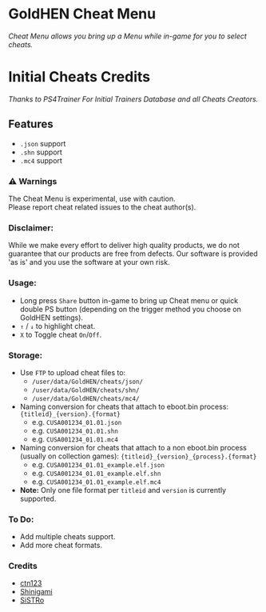 # GoldHEN Cheat Menu
_Cheat Menu allows you bring up a Menu while in-game for you to select cheats._

# Initial Cheats Credits
_Thanks to PS4Trainer For Initial Trainers Database and all Cheats Creators._

## Features
- `.json` support
- `.shn` support
- `.mc4` support

### :warning: Warnings
The Cheat Menu is experimental, use with caution.  
Please report cheat related issues to the cheat author(s).

### Disclaimer:
While we make every effort to deliver high quality products, we do not guarantee that our products are free from defects. Our software is provided 'as is' and you use the software at your own risk.

### Usage:
- Long press `Share` button in-game to bring up Cheat menu or quick double PS button (depending on the trigger method you choose on GoldHEN settings).
- `↑` / `↓` to highlight cheat.
- `X` to Toggle cheat `On`/`Off`.

### Storage:
- Use `FTP` to upload cheat files to:
  - `/user/data/GoldHEN/cheats/json/`
  - `/user/data/GoldHEN/cheats/shn/`
  - `/user/data/GoldHEN/cheats/mc4/`
- Naming conversion for cheats that attach to eboot.bin process: `{titleid}_{version}.{format}`
  - e.g. `CUSA001234_01.01.json`
  - e.g. `CUSA001234_01.01.shn`
  - e.g. `CUSA001234_01.01.mc4`
- Naming conversion for cheats that attach to a non eboot.bin process (usually on collection games): `{titleid}_{version}_{process}.{format}`
  - e.g. `CUSA001234_01.01_example.elf.json`
  - e.g. `CUSA001234_01.01_example.elf.shn`
  - e.g. `CUSA001234_01.01_example.elf.mc4`
 - **Note:** Only one file format per `titleid` and `version` is currently supported.

### To Do:
- Add multiple cheats support.
- Add more cheat formats.

### Credits
- [ctn123](https://github.com/ctn123)
- [Shinigami](https://github.com/ScriptSK)
- [SiSTRo](https://github.com/SiSTR0)
